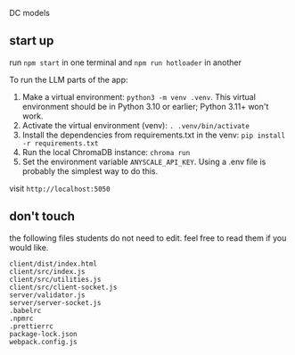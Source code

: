 DC models

## start up

run `npm start` in one terminal and `npm run hotloader` in another

To run the LLM parts of the app:
1. Make a virtual environment: `python3 -m venv .venv`. This virtual environment should be in Python 3.10 or earlier; Python 3.11+ won't work.
2. Activate the virtual environment (venv): `. .venv/bin/activate`
3. Install the dependencies from requirements.txt in the venv: `pip install -r requirements.txt`
4. Run the local ChromaDB instance: `chroma run`
5. Set the environment variable `ANYSCALE_API_KEY`. Using a .env file is probably the simplest way to do this.

visit `http://localhost:5050`

## don't touch

the following files students do not need to edit. feel free to read them if you would like.

```
client/dist/index.html
client/src/index.js
client/src/utilities.js
client/src/client-socket.js
server/validator.js
server/server-socket.js
.babelrc
.npmrc
.prettierrc
package-lock.json
webpack.config.js
```
